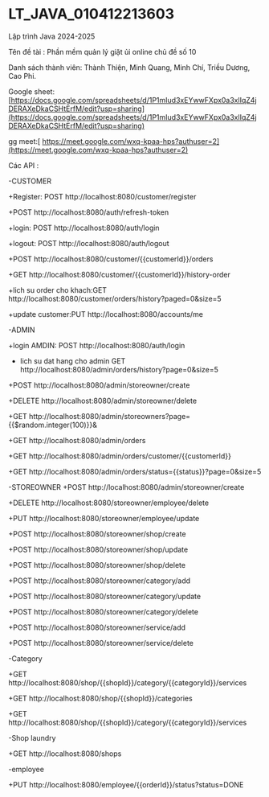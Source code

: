 # LT_JAVA_010412213603
Lập trình Java 2024-2025

Tên đề tài : Phần mềm quản lý giặt ủi online chủ đề số 10

Danh sách thành viên: Thành Thiện, Minh Quang, Minh Chí, Triều Dương, Cao Phi. 


Google sheet: [https://docs.google.com/spreadsheets/d/1P1mIud3xEYwwFXpx0a3xlIqZ4jDERAXeDkaCSHtErfM/edit?usp=sharing](https://docs.google.com/spreadsheets/d/1P1mIud3xEYwwFXpx0a3xlIqZ4jDERAXeDkaCSHtErfM/edit?usp=sharing)

gg meet:[ https://meet.google.com/wxq-kpaa-hps?authuser=2](https://meet.google.com/wxq-kpaa-hps?authuser=2)

Các API :


-CUSTOMER


+Register: POST http://localhost:8080/customer/register


+POST http://localhost:8080/auth/refresh-token


+login: POST http://localhost:8080/auth/login


+logout: POST http://localhost:8080/auth/logout



+POST http://localhost:8080/customer/{{customerId}}/orders  


+GET http://localhost:8080/customer/{{customerId}}/history-order


+lich su order cho khach:GET http://localhost:8080/customer/orders/history?paged=0&size=5


+update customer:PUT http://localhost:8080/accounts/me

  
-ADMIN


+login AMDIN: POST http://localhost:8080/auth/login


+ lich su dat hang cho admin GET http://localhost:8080/admin/orders/history?page=0&size=5


+POST http://localhost:8080/admin/storeowner/create


+DELETE http://localhost:8080/admin/storeowner/delete


+GET http://localhost:8080/admin/storeowners?page={{$random.integer(100)}}&


+GET http://localhost:8080/admin/orders


+GET http://localhost:8080/admin/orders/customer/{{customerId}}


+GET http://localhost:8080/admin/orders/status={{status}}?page=0&size=5



    
-STOREOWNER
+POST http://localhost:8080/admin/storeowner/create


+DELETE http://localhost:8080/storeowner/employee/delete


+PUT http://localhost:8080/storeowner/employee/update


+POST http://localhost:8080/storeowner/shop/create


+POST http://localhost:8080/storeowner/shop/update


+POST http://localhost:8080/storeowner/shop/delete


+POST http://localhost:8080/storeowner/category/add


+POST http://localhost:8080/storeowner/category/update


+POST http://localhost:8080/storeowner/category/delete


+POST http://localhost:8080/storeowner/service/add


+POST http://localhost:8080/storeowner/service/delete


-Category


+GET http://localhost:8080/shop/{{shopId}}/category/{{categoryId}}/services


+GET http://localhost:8080/shop/{{shopId}}/categories


+GET http://localhost:8080/shop/{{shopId}}/category/{{categoryId}}/services


-Shop laundry


+GET http://localhost:8080/shops

-employee

+PUT http://localhost:8080/employee/{{orderId}}/status?status=DONE



